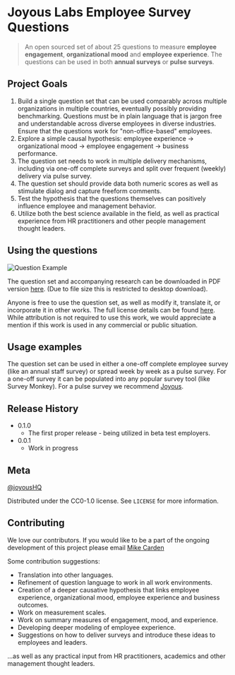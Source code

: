 # Joyous Labs Employee Survey Questions
> An open sourced set of about 25 questions to measure **employee engagement**, **organizational mood** and **employee experience**. The questions can be used in both **annual surveys** or **pulse surveys**.

## Project Goals

1. Build a single question set that can be used comparably across multiple organizations in multiple countries, eventually possibly providing benchmarking. Questions must be in plain language that is jargon free and understandable across diverse employees in diverse industries. Ensure that the questions work for "non-office-based" employees.
2. Explore a simple causal hypothesis: employee experience -> organizational mood -> employee engagement -> business performance.
3. The question set needs to work in multiple delivery mechanisms, including via one-off complete surveys and split over frequent (weekly) delivery via pulse survey.
4. The question set should provide data both numeric scores as well as stimulate dialog and capture freeform comments.
5. Test the hypothesis that the questions themselves can positively influence employee and management behavior.
6. Utilize both the best science available in the field, as well as practical experience from HR practitioners and other people management thought leaders.

## Using the questions

![Question Example](http://static.joyoushq.com/joyous_question.png)

The question set and accompanying research can be downloaded in PDF version [here](https://github.com/joyouslabs/employee-survey-questions/blob/master/Joyous_Labs_Employee_Survey_Questions.pdf). (Due to file size this is restricted to desktop download).

Anyone is free to use the question set, as well as modify it, translate it, or incorporate it in other works. The full license details can be found [here](https://github.com/joyouslabs/employee-survey-questions/blob/master/LICENSE). While attribution is not required to use this work, we would appreciate a mention if this work is used in any commercial or public situation.

## Usage examples

The question set can be used in either a one-off complete employee survey (like an annual staff survey) or spread week by week as a pulse survey. For a one-off survey it can be populated into any popular survey tool (like Survey Monkey). For a pulse survey we recommend [Joyous](https://joyoushq.com/).

## Release History

* 0.1.0
    * The first proper release - being utilized in beta test employers.
* 0.0.1
    * Work in progress

## Meta

[@joyousHQ](https://twitter.com/joyousHQ)

Distributed under the CC0-1.0 license. See ``LICENSE`` for more information.

## Contributing

We love our contributors. If you would like to be a part of the ongoing development of this project please email [Mike Carden](mailto:mike@joyoushq.com?Subject=Contributing")

Some contribution suggestions:
- Translation into other languages.
- Refinement of question language to work in all work environments.
- Creation of a deeper causative hypothesis that links employee experience, organizational mood, employee experience and business outcomes.
- Work on measurement scales.
- Work on summary measures of engagement, mood, and experience.
- Developing deeper modeling of employee experience.
- Suggestions on how to deliver surveys and introduce these ideas to employees and leaders.

...as well as any practical input from HR practitioners, academics and other management thought leaders.
